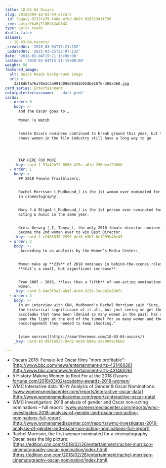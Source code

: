```yaml
---
title: 18.03.04 Oscars
slug: 20180304-18-03-04-oscars
_id: legacy-9132fa79-f48d-4fbd-8b8f-026323d1f736
_rev: LotyrYkaRjTl0E452wO5WX
type: quick_reads
draft: false
aliases:
  - 18-03-04-oscars/
_createdAt: '2018-03-04T15:21:15Z'
_updatedAt: '2021-03-25T22:07:13Z'
date: '2018-03-04T15:21:15+00:00'
lastmod: '2018-03-04T15:21:15+00:00'
weight: 50
featured_image:
  alt: Quick Reads background image
  url: >-
    3a18d6fa76a70e3c5a991d09ed84d2b92dbe10f6-360x360.jpg
card_series: Entertainment
colorpaletteclassname: '--dark-pink'
cards:
  - order: 0
    body: >-
      And the Oscar goes to …  

      Women To Watch 


      Female Oscars nominees continued to break ground this year, but the data
      shows women in the film industry still have a long way to go




      TAP HERE FOR MORE
    _key: card-1-97a42b7f-0566-415c-a6fd-256deaf29080
  - order: 1
    body: >-
      ## 2018 Female Trailblazers:


      Rachel Morrison (_Mudbound_) is the 1st woman ever nominated for an Oscar
      in cinematography.


      Mary J.A BligeA (_Mudbound_) is the 1st person ever nominated for both
      acting & music in the same year.


      Greta Gerwig (_I, Tonya_), the only 2018 female director nominee, could
      become the 2nd woman ever to win Best Director.
    _key: card-2-c2403838-2596-4ef6-b9b7-6c1999b40e45
  - order: 2
    body: >-
      _According to an analysis by the Women’s Media Center:_


      Women make up **23%** of 2018 nominees in behind-the-scenes roles –
      **that’s a small, but significant increase**.


      From 2005 – 2016, **less than a fifth** of non-acting nominations went to
      women.
    _key: card-3-64e5f3a3-ab47-4c0d-8238-7acab2e69bfc
  - order: 3
    body: >-
      In an interview with CNN, Mudbound's Rachel Morrison said "Sure, there's
      the historical significance of it all, but just seeing me get the
      accolades that have been [denied so many women in the past] has really
      been the light at the end of the tunnel for so many women and the
      encouragement they needed to keep shooting."


      [view sources](https://smarthernews.com/18-03-04-oscars/)
    _key: card-10-d971b537-9ed2-4e50-b84a-2a79099c6b6e

---
```

* Oscars 2018: Female-led Oscar films “more profitable”: [http://www.bbc.com/news/entertainment-arts-43146026](http://www.bbc.com/news/entertainment-arts-43146026)
* 5 History-Making Women to Root For at the 2018 Oscars: [fortune.com/2018/03/02/academy-awards-2018-women/](http://fortune.com/2018/03/02/academy-awards-2018-women/)
* WMC Interactive data: 10-Yr Analysis of Gender & Oscar Nominations: [www.womensmediacenter.com/reports/interactive-oscar-data](http://www.womensmediacenter.com/reports/interactive-oscar-data)
* WMC Investigation: 2018 analysis of gender and Oscar non-acting nominations – full report: [www.womensmediacenter.com/reports/wmc-investigates-2018-analysis-of-gender-and-oscar-non-acting-nominations-full-report](http://www.womensmediacenter.com/reports/wmc-investigates-2018-analysis-of-gender-and-oscar-non-acting-nominations-full-report)
* Rachel Morrison, the first woman nominated for a cinematography Oscar, sees the big picture: [https://edition.cnn.com/2018/02/26/entertainment/rachel-morrison-cinematography-oscar-nomination/index.html](https://edition.cnn.com/2018/02/26/entertainment/rachel-morrison-cinematography-oscar-nomination/index.html)